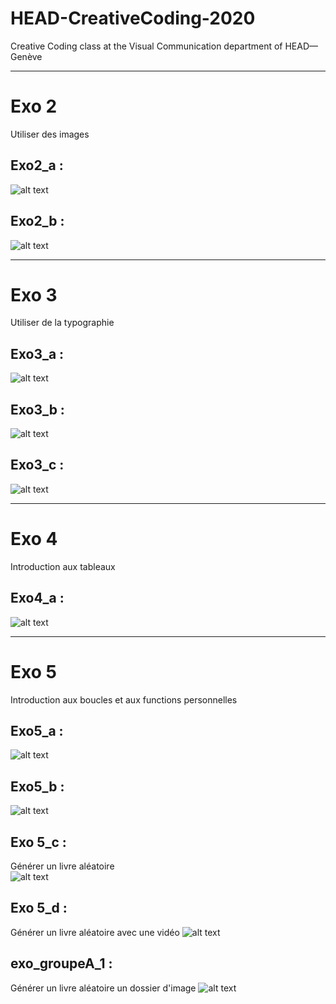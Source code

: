# HEAD-CreativeCoding-2020
Creative Coding class at the Visual Communication department of HEAD—Genève


----
# Exo 2
Utiliser des images

## Exo2_a : 
![alt text](/gif/opti/exo2_a.gif "Exo2_a")

## Exo2_b : 
![alt text](/gif/opti/exo2_b.gif "Exo2_b")

----
# Exo 3
Utiliser de la typographie

## Exo3_a : 
![alt text](/gif/opti/exo3_a.gif "Exo3_a")

## Exo3_b : 
![alt text](/gif/opti/exo3_b.gif "Exo3_b")

## Exo3_c : 
![alt text](/gif/opti/exo3_c.gif "Exo3_c")

----
# Exo 4

Introduction aux tableaux
## Exo4_a : 
![alt text](/gif/opti/exo4_a.gif "Exo4_a")


----
# Exo 5

Introduction aux boucles et aux functions personnelles
## Exo5_a : 
![alt text](/gif/opti/exo5_a.gif "Exo5_a")

## Exo5_b : 
![alt text](/gif/opti/exo5_b.gif "Exo5_b")

## Exo 5_c : 
Générer un livre aléatoire  
![alt text](/gif/opti/exo5_c.gif "Exo5_c")

## Exo 5_d : 
Générer un livre aléatoire avec une vidéo
![alt text](/gif/opti/exo5_d.gif "Exo5_d")

## exo_groupeA_1 : 
Générer un livre aléatoire un dossier d'image
![alt text](/gif/opti/exo_groupeA_1.gif "exo_groupeA_1")

